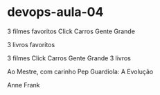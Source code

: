 # devops-aula-04

3 filmes favoritos
Click
Carros
Gente Grande

3 livros favoritos

3 filmes
Click
Carros
Gente Grande
3 livros

Ao Mestre, com carinho
Pep Guardiola: A Evolução

Anne Frank

